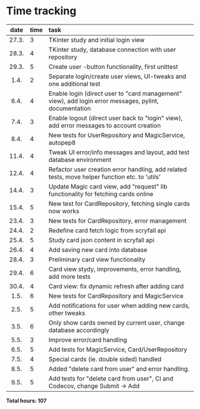 # Time tracking

| date  | time | task  |
| :----:|:-----| :-----|
| 27.3. | 3    | TKinter study and initial login view |
| 28.3. | 4    | TKinter study, database connection with user repository |
| 29.3. | 5    | Create user -button functionality, first unittest |
| 1.4. | 2    | Separate login/create user views, UI-tweaks and one additional test |
| 6.4. | 4    | Enable login (direct user to "card management" view), add login error messages, pylint, documentation |
| 7.4. | 3    | Enable logout (direct user back to "login" view), add error messages to account creation |
| 8.4. | 4    | New tests for UserRepository and MagicService, autopep8 |
| 11.4. | 4    | Tweak UI error/info messages and layout, add test database environment |
| 12.4. | 4    | Refactor user creation error handling, add related tests, move helper function etc. to 'utils' |
| 14.4. | 3    | Update Magic card view, add "request" lib functionality for fetching cards online |
| 15.4. | 5    | New test for CardRepository, fetching single cards now works |
| 23.4. | 3    | New tests for CardRepository, error management |
| 24.4. | 2   | Redefine card fetch logic from scryfall api |
| 25.4. | 5   | Study card json content in scryfall api |
| 26.4. | 4   | Add saving new card into database |
| 28.4. | 3   | Preliminary card view functionality |
| 29.4. | 6   | Card view stydy, improvements, error handling, add more tests |
| 30.4. | 4   | Card view: fix dynamic refresh after adding card |
| 1.5. | 6   | New tests for CardRepository and MagicService |
| 2.5. | 5   | Add notifications for user when adding new cards, other tweaks |
| 3.5. | 6   | Only show cards owned by current user, change database accordingly |
| 5.5. | 3   | Improve error/card handling |
| 6.5. | 5   | Add tests for MagicService, Card/UserRepository |
| 7.5. | 4   | Special cards (ie. double sided) handled |
| 8.5. | 5   | Added "delete card from user" and error handling. |
| 9.5. | 5   | Add tests for "delete card from user", CI and Codecov, change Submit -> Add |

**Total hours: 107**